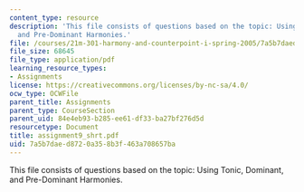 ```yaml
---
content_type: resource
description: 'This file consists of questions based on the topic: Using Tonic, Dominant,
  and Pre-Dominant Harmonies.'
file: /courses/21m-301-harmony-and-counterpoint-i-spring-2005/7a5b7daed8720a358b3f463a708657ba_assignment9_shrt.pdf
file_size: 68645
file_type: application/pdf
learning_resource_types:
- Assignments
license: https://creativecommons.org/licenses/by-nc-sa/4.0/
ocw_type: OCWFile
parent_title: Assignments
parent_type: CourseSection
parent_uid: 84e4eb93-b285-ee61-df33-ba27bf276d5d
resourcetype: Document
title: assignment9_shrt.pdf
uid: 7a5b7dae-d872-0a35-8b3f-463a708657ba
---
```

This file consists of questions based on the topic: Using Tonic, Dominant, and Pre-Dominant Harmonies.